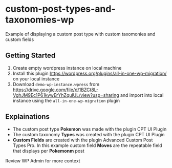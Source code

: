# custom-post-types-and-taxonomies-wp
Example of displaying a custom post type with custom taxomonies and custom fields

## Getting Started
1. Create empty wordpress instance on local machine
2. Install this plugin https://wordpress.org/plugins/all-in-one-wp-migration/ on your local instance
3. Download `demo-wp-instance.wpress` from https://drive.google.com/file/d/1BZCt8L-VghJM9Ec1P61kywErYhZqulUL/view?usp=sharing 
   and import into local instance using the `all-in-one-wp-migration` plugin

## Explainations
- The custom post type **Pokemon** was made with the plugin CPT UI Plugin
- The custom taxonomy **Types** was created with the plugin CPT UI Plugin
- **Custom Fields** are created with the plugin Advanced Custom Post Types Pro. In this example custom field **Moves** are the repeatable field that displays per **Pokemonm** post

Review WP Admin for more context

